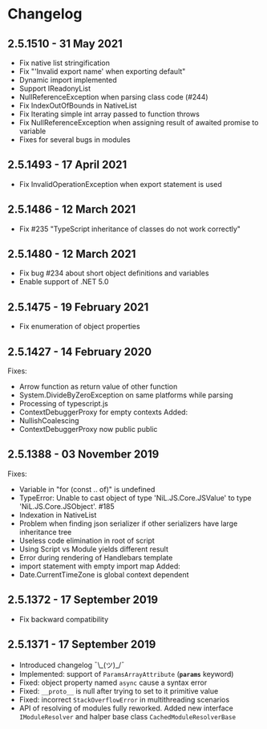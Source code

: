 # Changelog

## 2.5.1510 - 31 May 2021
* Fix native list stringification
* Fix "'Invalid export name' when exporting default"
* Dynamic import implemented
* Support IReadonyList
* NullReferenceException when parsing class code (#244)
* Fix IndexOutOfBounds in NativeList 
* Fix Iterating simple int array passed to function throws
* Fix NullReferenceException when assigning result of awaited promise to variable
* Fixes for several bugs in modules

## 2.5.1493 - 17 April 2021
* Fix InvalidOperationException when export statement is used

## 2.5.1486 - 12 March 2021
* Fix #235 "TypeScript inheritance of classes do not work correctly"

## 2.5.1480 - 12 March 2021
* Fix bug #234 about short object definitions and variables
* Enable support of .NET 5.0

## 2.5.1475 - 19 February 2021
* Fix enumeration of object properties

## 2.5.1427 - 14 February 2020
Fixes:
* Arrow function as return value of other function
* System.DivideByZeroException on same platforms while parsing
* Processing of typescript.js
* ContextDebuggerProxy for empty contexts
Added:
* NullishCoalescing
* ContextDebuggerProxy now public public

## 2.5.1388 - 03 November 2019
Fixes:
* Variable in "for (const .. of)" is undefined
* TypeError: Unable to cast object of type 'NiL.JS.Core.JSValue' to type 'NiL.JS.Core.JSObject'. #185
* Indexation in NativeList
* Problem when finding json serializer if other serializers have large inheritance tree
* Useless code elimination in root of script
* Using Script vs Module yields different result
* Error during rendering of Handlebars template
* import statement with empty import map
Added:
* Date.CurrentTimeZone is global context dependent

## 2.5.1372 - 17 September 2019
* Fix backward compatibility

## 2.5.1371 - 17 September 2019
* Introduced changelog ¯\\\_(ツ)_/¯
* Implemented: support of `ParamsArrayAttribute` (**`params`** keyword)
* Fixed: object property named `async` cause a syntax error
* Fixed: `__proto__` is null after trying to set to it primitive value
* Fixed: incorrect `StackOverflowError` in multithreading scenarios
* API of resolving of modules fully reworked. Added new interface `IModuleResolver` and halper base class `CachedModuleResolverBase`

